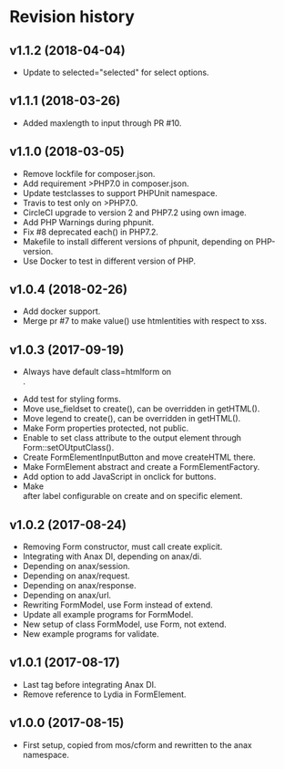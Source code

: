 Revision history
=================================


v1.1.2 (2018-04-04)
---------------------------------

* Update to selected="selected" for select options.


v1.1.1 (2018-03-26)
---------------------------------

* Added maxlength to input through PR #10.


v1.1.0 (2018-03-05)
---------------------------------

* Remove lockfile for composer.json.
* Add requirement >PHP7.0 in composer.json.
* Update testclasses to support PHPUnit namespace.
* Travis to test only on >PHP7.0.
* CircleCI upgrade to version 2 and PHP7.2 using own image.
* Add PHP Warnings during phpunit.
* Fix #8 deprecated each() in PHP7.2.
* Makefile to install different versions of phpunit, depending on PHP-version.
* Use Docker to test in different version of PHP.


v1.0.4 (2018-02-26)
---------------------------------

* Add docker support.
* Merge pr #7 to make value() use htmlentities with respect to xss.



v1.0.3 (2017-09-19)
---------------------------------

* Always have default class=htmlform on <form>.
* Add test for styling forms.
* Move use_fieldset to create(), can be overridden in getHTML().
* Move legend to create(), can be overridden in getHTML().
* Make Form properties protected, not public.
* Enable to set class attribute to the output element through Form::setOUtputClass().
* Create FormElementInputButton and move createHTML there.
* Make FormElement abstract and create a FormElementFactory.
* Add option to add JavaScript in onclick for buttons.
* Make <br> after label configurable on create and on specific element.


v1.0.2 (2017-08-24)
---------------------------------

* Removing Form constructor, must call create explicit.
* Integrating with Anax DI, depending on anax/di.
* Depending on anax/session.
* Depending on anax/request.
* Depending on anax/response.
* Depending on anax/url.
* Rewriting FormModel, use Form instead of extend.
* Update all example programs for FormModel.
* New setup of class FormModel, use Form, not extend.
* New example programs for validate.


v1.0.1 (2017-08-17)
---------------------------------

* Last tag before integrating Anax DI.
* Remove reference to Lydia in FormElement.


v1.0.0 (2017-08-15)
---------------------------------

* First setup, copied from mos/cform and rewritten to the anax namespace.
